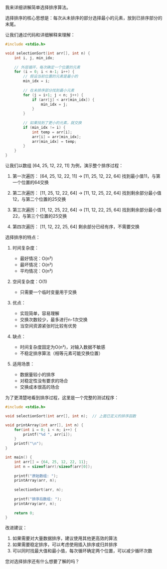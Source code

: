 我来详细讲解简单选择排序算法。

选择排序的核心思想是：每次从未排序的部分选择最小的元素，放到已排序部分的末尾。

让我们通过代码和详细解释来理解：

```c
#include <stdio.h>

void selectionSort(int arr[], int n) {
    int i, j, min_idx;
    
    // 外层循环，每次确定一个位置的元素
    for (i = 0; i < n-1; i++) {
        // 假设当前位置的元素是最小的
        min_idx = i;
        
        // 在未排序部分找到最小元素
        for (j = i+1; j < n; j++) {
            if (arr[j] < arr[min_idx]) {
                min_idx = j;
            }
        }
        
        // 如果找到了更小的元素，就交换
        if (min_idx != i) {
            int temp = arr[i];
            arr[i] = arr[min_idx];
            arr[min_idx] = temp;
        }
    }
}
```

让我们以数组 [64, 25, 12, 22, 11] 为例，演示整个排序过程：

1. 第一次遍历：
   [64, 25, 12, 22, 11] → [11, 25, 12, 22, 64]
   找到最小值11，与第一个位置的64交换

2. 第二次遍历：
   [11, 25, 12, 22, 64] → [11, 12, 25, 22, 64]
   找到剩余部分最小值12，与第二个位置的25交换

3. 第三次遍历：
   [11, 12, 25, 22, 64] → [11, 12, 22, 25, 64]
   找到剩余部分最小值22，与第三个位置的25交换

4. 第四次遍历：
   [11, 12, 22, 25, 64]
   剩余部分已经有序，不需要交换

选择排序的特点：

1. 时间复杂度：
   - 最好情况：O(n²)
   - 最坏情况：O(n²)
   - 平均情况：O(n²)

2. 空间复杂度：O(1)
   - 只需要一个临时变量用于交换

3. 优点：
   - 实现简单，容易理解
   - 交换次数较少，最多进行n-1次交换
   - 当空间资源紧张时比较有优势

4. 缺点：
   - 时间复杂度固定为O(n²)，对输入数据不敏感
   - 不稳定排序算法（相等元素可能交换位置）

5. 适用场景：
   - 数据量较小的排序
   - 对稳定性没有要求的场合
   - 交换成本很高的场合

为了更清楚地看到排序过程，这里是一个完整的测试程序：

```c
#include <stdio.h>

void selectionSort(int arr[], int n);  // 上面已定义的排序函数

void printArray(int arr[], int n) {
    for(int i = 0; i < n; i++) {
        printf("%d ", arr[i]);
    }
    printf("\n");
}

int main() {
    int arr[] = {64, 25, 12, 22, 11};
    int n = sizeof(arr)/sizeof(arr[0]);
    
    printf("原始数组: ");
    printArray(arr, n);
    
    selectionSort(arr, n);
    
    printf("排序后数组: ");
    printArray(arr, n);
    
    return 0;
}
```

改进建议：
1. 如果需要对大量数据排序，建议使用其他更高效的算法
2. 如果需要稳定排序，可以考虑使用插入排序或归并排序
3. 可以同时找最大值和最小值，每次循环确定两个位置，可以减少循环次数

您对选择排序还有什么想要了解的吗？
<!--stackedit_data:
eyJoaXN0b3J5IjpbMTgwMzMyMDE1M119
-->
